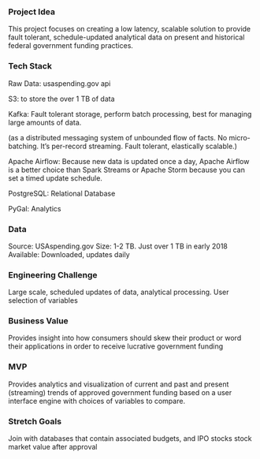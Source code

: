 ### Project Idea
This project focuses on creating a low latency, scalable solution to provide fault tolerant, schedule-updated analytical data on present and historical federal government funding practices.

###  Tech Stack
Raw Data: usaspending.gov api

S3: to store the over 1 TB of data

Kafka: Fault tolerant storage, perform batch processing, best for managing large amounts of data.

 (as a distributed messaging system of unbounded flow of facts. No micro-batching. It’s per-record streaming. Fault tolerant, elastically scalable.)

Apache Airflow: Because new data is updated once a day, Apache Airflow is a better choice than Spark Streams or Apache Storm because you can set a timed update schedule. 

PostgreSQL:  Relational Database

PyGal: Analytics

### Data
Source: USAspending.gov
Size: 1-2 TB. Just over 1 TB in early 2018
Available: Downloaded, updates daily

### Engineering Challenge

Large scale, scheduled updates of data, analytical processing.
User selection of variables

### Business  Value
Provides insight into how consumers should skew their product or word their applications in order to receive lucrative government funding

### MVP
Provides analytics and visualization of current and past and present (streaming) trends of approved government funding based on a user interface engine with choices of variables to compare.

### Stretch Goals
Join with databases that contain associated budgets, and IPO stocks stock market value after approval
